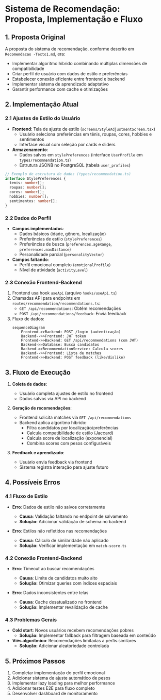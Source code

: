 # Sistema de Recomendação: Proposta, Implementação e Fluxo

## 1. Proposta Original

A proposta do sistema de recomendação, conforme descrito em `Recomendacao -Texto1.md`, era:
- Implementar algoritmo híbrido combinando múltiplas dimensões de compatibilidade
- Criar perfil de usuário com dados de estilo e preferências
- Estabelecer conexão eficiente entre frontend e backend
- Implementar sistema de aprendizado adaptativo
- Garantir performance com cache e otimizações

## 2. Implementação Atual

### 2.1 Ajustes de Estilo do Usuário
- **Frontend**: Tela de ajuste de estilo (`screens/StyleAdjustmentScreen.tsx`)
  - Usuário seleciona preferências em tênis, roupas, cores, hobbies e sentimentos
  - Interface visual com seleção por cards e sliders
- **Armazenamento**: 
  - Dados salvos em `stylePreferences` (interface `UserProfile` em `types/recommendation.ts`)
  - Estrutura JSONB no PostgreSQL (tabela `user_profiles`)

```typescript
// Exemplo de estrutura de dados (types/recommendation.ts)
interface StylePreferences {
  tenis: number[];
  roupas: number[];
  cores: number[];
  hobbies: number[];
  sentimentos: number[];
}
```

### 2.2 Dados do Perfil
- **Campos implementados**:
  - Dados básicos (idade, gênero, localização)
  - Preferências de estilo (`stylePreferences`)
  - Preferências de busca (`preferences.ageRange`, `preferences.maxDistance`)
  - Personalidade parcial (`personalityVector`)
- **Campos faltando**:
  - Perfil emocional completo (`emotionalProfile`)
  - Nível de atividade (`activityLevel`)

### 2.3 Conexão Frontend-Backend
1. Frontend usa hook `useApi` (arquivo `hooks/useApi.ts`)
2. Chamadas API para endpoints em `routes/recommendation/recommendations.ts`:
   - `GET /api/recommendations`: Obtém recomendações
   - `POST /api/recommendations/feedback`: Envia feedback
3. Fluxo de dados:
   ```mermaid
   sequenceDiagram
       Frontend->>Backend: POST /login (autenticação)
       Backend-->>Frontend: JWT token
       Frontend->>Backend: GET /api/recommendations (com JWT)
       Backend->>Database: Busca candidatos
       Backend->>RecommendationService: Calcula scores
       Backend-->>Frontend: Lista de matches
       Frontend->>Backend: POST feedback (like/dislike)
   ```

## 3. Fluxo de Execução

1. **Coleta de dados**:
   - Usuário completa ajustes de estilo no frontend
   - Dados salvos via API no backend
   
2. **Geração de recomendações**:
   - Frontend solicita matches via `GET /api/recommendations`
   - Backend aplica algoritmo híbrido:
     - Filtra candidatos por localização/preferências
     - Calcula compatibilidade de estilo (Jaccard)
     - Calcula score de localização (exponencial)
     - Combina scores com pesos configuráveis

3. **Feedback e aprendizado**:
   - Usuário envia feedback via frontend
   - Sistema registra interação para ajuste futuro

## 4. Possíveis Erros

### 4.1 Fluxo de Estilo
- **Erro**: Dados de estilo não salvos corretamente
  - **Causa**: Validação faltando no endpoint de salvamento
  - **Solução**: Adicionar validação de schema no backend

- **Erro**: Estilos não refletidos nas recomendações
  - **Causa**: Cálculo de similaridade não aplicado
  - **Solução**: Verificar implementação em `match-score.ts`

### 4.2 Conexão Frontend-Backend
- **Erro**: Timeout ao buscar recomendações
  - **Causa**: Limite de candidatos muito alto
  - **Solução**: Otimizar queries com índices espaciais

- **Erro**: Dados inconsistentes entre telas
  - **Causa**: Cache desatualizado no frontend
  - **Solução**: Implementar revalidação de cache

### 4.3 Problemas Gerais
- **Cold start**: Novos usuários recebem recomendações pobres
  - **Solução**: Implementar fallback para filtragem baseada em conteúdo
- **Viés algorítmico**: Recomendações limitadas a perfis similares
  - **Solução**: Adicionar aleatoriedade controlada

## 5. Próximos Passos

1. Completar implementação do perfil emocional
2. Adicionar sistema de ajuste automático de pesos
3. Implementar lazy loading para melhor performance
4. Adicionar testes E2E para fluxo completo
5. Desenvolver dashboard de monitoramento
